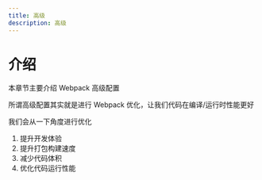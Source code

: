 ```yaml
---
title: 高级
description: 高级
---
```


# 介绍

本章节主要介绍 Webpack 高级配置

所谓高级配置其实就是进行 Webpack 优化，让我们代码在编译/运行时性能更好

我们会从一下角度进行优化

1. 提升开发体验
2. 提升打包构建速度
3. 减少代码体积
4. 优化代码运行性能
